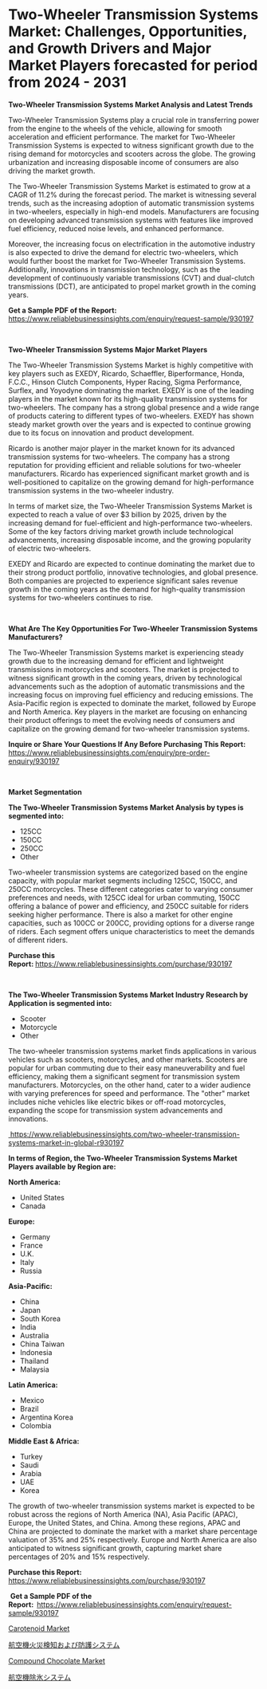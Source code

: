 <p><h1>Two-Wheeler Transmission Systems Market: Challenges, Opportunities, and Growth Drivers and Major Market Players forecasted for period from 2024 - 2031</h1></p><p><strong>Two-Wheeler Transmission Systems Market Analysis and Latest Trends</strong></p>
<p><p>Two-Wheeler Transmission Systems play a crucial role in transferring power from the engine to the wheels of the vehicle, allowing for smooth acceleration and efficient performance. The market for Two-Wheeler Transmission Systems is expected to witness significant growth due to the rising demand for motorcycles and scooters across the globe. The growing urbanization and increasing disposable income of consumers are also driving the market growth.</p><p>The Two-Wheeler Transmission Systems Market is estimated to grow at a CAGR of 11.2% during the forecast period. The market is witnessing several trends, such as the increasing adoption of automatic transmission systems in two-wheelers, especially in high-end models. Manufacturers are focusing on developing advanced transmission systems with features like improved fuel efficiency, reduced noise levels, and enhanced performance.</p><p>Moreover, the increasing focus on electrification in the automotive industry is also expected to drive the demand for electric two-wheelers, which would further boost the market for Two-Wheeler Transmission Systems. Additionally, innovations in transmission technology, such as the development of continuously variable transmissions (CVT) and dual-clutch transmissions (DCT), are anticipated to propel market growth in the coming years.</p></p>
<p><strong>Get a Sample PDF of the Report:&nbsp;</strong> <a href="https://www.reliablebusinessinsights.com/enquiry/request-sample/930197">https://www.reliablebusinessinsights.com/enquiry/request-sample/930197</a></p>
<p>&nbsp;</p>
<p><strong>Two-Wheeler Transmission Systems Major Market Players</strong></p>
<p><p>The Two-Wheeler Transmission Systems Market is highly competitive with key players such as EXEDY, Ricardo, Schaeffler, Biperformance, Honda, F.C.C., Hinson Clutch Components, Hyper Racing, Sigma Performance, Surflex, and Yoyodyne dominating the market. EXEDY is one of the leading players in the market known for its high-quality transmission systems for two-wheelers. The company has a strong global presence and a wide range of products catering to different types of two-wheelers. EXEDY has shown steady market growth over the years and is expected to continue growing due to its focus on innovation and product development.</p><p>Ricardo is another major player in the market known for its advanced transmission systems for two-wheelers. The company has a strong reputation for providing efficient and reliable solutions for two-wheeler manufacturers. Ricardo has experienced significant market growth and is well-positioned to capitalize on the growing demand for high-performance transmission systems in the two-wheeler industry.</p><p>In terms of market size, the Two-Wheeler Transmission Systems Market is expected to reach a value of over $3 billion by 2025, driven by the increasing demand for fuel-efficient and high-performance two-wheelers. Some of the key factors driving market growth include technological advancements, increasing disposable income, and the growing popularity of electric two-wheelers.</p><p>EXEDY and Ricardo are expected to continue dominating the market due to their strong product portfolio, innovative technologies, and global presence. Both companies are projected to experience significant sales revenue growth in the coming years as the demand for high-quality transmission systems for two-wheelers continues to rise.</p></p>
<p>&nbsp;</p>
<p><strong>What Are The Key Opportunities For Two-Wheeler Transmission Systems Manufacturers?</strong></p>
<p><p>The Two-Wheeler Transmission Systems market is experiencing steady growth due to the increasing demand for efficient and lightweight transmissions in motorcycles and scooters. The market is projected to witness significant growth in the coming years, driven by technological advancements such as the adoption of automatic transmissions and the increasing focus on improving fuel efficiency and reducing emissions. The Asia-Pacific region is expected to dominate the market, followed by Europe and North America. Key players in the market are focusing on enhancing their product offerings to meet the evolving needs of consumers and capitalize on the growing demand for two-wheeler transmission systems.</p></p>
<p><strong>Inquire or Share Your Questions If Any Before Purchasing This Report:</strong> <a href="https://www.reliablebusinessinsights.com/enquiry/pre-order-enquiry/930197">https://www.reliablebusinessinsights.com/enquiry/pre-order-enquiry/930197</a></p>
<p>&nbsp;</p>
<p><strong>Market Segmentation</strong></p>
<p><strong>The Two-Wheeler Transmission Systems Market Analysis by types is segmented into:</strong></p>
<p><ul><li>125CC</li><li>150CC</li><li>250CC</li><li>Other</li></ul></p>
<p><p>Two-wheeler transmission systems are categorized based on the engine capacity, with popular market segments including 125CC, 150CC, and 250CC motorcycles. These different categories cater to varying consumer preferences and needs, with 125CC ideal for urban commuting, 150CC offering a balance of power and efficiency, and 250CC suitable for riders seeking higher performance. There is also a market for other engine capacities, such as 100CC or 200CC, providing options for a diverse range of riders. Each segment offers unique characteristics to meet the demands of different riders.</p></p>
<p><strong>Purchase this Report:&nbsp;</strong><a href="https://www.reliablebusinessinsights.com/purchase/930197">https://www.reliablebusinessinsights.com/purchase/930197</a></p>
<p>&nbsp;</p>
<p><strong>The Two-Wheeler Transmission Systems Market Industry Research by Application is segmented into:</strong></p>
<p><ul><li>Scooter</li><li>Motorcycle</li><li>Other</li></ul></p>
<p><p>The two-wheeler transmission systems market finds applications in various vehicles such as scooters, motorcycles, and other markets. Scooters are popular for urban commuting due to their easy maneuverability and fuel efficiency, making them a significant segment for transmission system manufacturers. Motorcycles, on the other hand, cater to a wider audience with varying preferences for speed and performance. The "other" market includes niche vehicles like electric bikes or off-road motorcycles, expanding the scope for transmission system advancements and innovations.</p></p>
<p><a href="https://www.reliablebusinessinsights.com/two-wheeler-transmission-systems-market-in-global-r930197">&nbsp;https://www.reliablebusinessinsights.com/two-wheeler-transmission-systems-market-in-global-r930197</a></p>
<p><strong>In terms of Region, the Two-Wheeler Transmission Systems Market Players available by Region are:</strong></p>
<p>
    <p> <strong> North America: </strong>
        <ul>
            <li>United States</li>
            <li>Canada</li>
        </ul>
        </p> 
    <p> <strong> Europe: </strong>
        <ul>
            <li>Germany</li>
            <li>France</li>
            <li>U.K.</li>
            <li>Italy</li>
            <li>Russia</li>
        </ul>
        </p> 
    <p> <strong> Asia-Pacific: </strong>
        <ul>
            <li>China</li>
            <li>Japan</li>
            <li>South Korea</li>
            <li>India</li>
            <li>Australia</li>
            <li>China Taiwan</li>
            <li>Indonesia</li>
            <li>Thailand</li>
            <li>Malaysia</li>
        </ul>
        </p> 
    <p> <strong> Latin America: </strong>
        <ul>
            <li>Mexico</li>
            <li>Brazil</li>
            <li>Argentina Korea</li>
            <li>Colombia</li>
        </ul>
        </p> 
    <p> <strong> Middle East & Africa: </strong>
        <ul>
            <li>Turkey</li>
            <li>Saudi</li>
            <li>Arabia</li>
            <li>UAE</li>
            <li>Korea</li>
        </ul>
    </p>
    </p>
<p><p>The growth of two-wheeler transmission systems market is expected to be robust across the regions of North America (NA), Asia Pacific (APAC), Europe, the United States, and China. Among these regions, APAC and China are projected to dominate the market with a market share percentage valuation of 35% and 25% respectively. Europe and North America are also anticipated to witness significant growth, capturing market share percentages of 20% and 15% respectively.</p></p>
<p><strong>Purchase this Report: </strong><a href="https://www.reliablebusinessinsights.com/purchase/930197">https://www.reliablebusinessinsights.com/purchase/930197</a></p>
<p>&nbsp;<strong>Get a Sample PDF of the Report:&nbsp;&nbsp;</strong><a href="https://www.reliablebusinessinsights.com/enquiry/request-sample/930197">https://www.reliablebusinessinsights.com/enquiry/request-sample/930197</a></p>
<p><strong></strong></p>
<p><p><a href="https://www.linkedin.com/pulse/carotenoid-market-research-report-its-history-forecast-2024-5kdjf">Carotenoid Market</a></p><p><a href="https://github.com/HershelKris/Market-Research-Report-List-1/blob/main/295174383865.md">航空機火災検知および防護システム</a></p><p><a href="https://www.linkedin.com/pulse/compound-chocolate-market-insight-trends-growth-forecasted-pdhcf">Compound Chocolate Market</a></p><p><a href="https://github.com/CarlieShields/Market-Research-Report-List-1/blob/main/540928583864.md">航空機除氷システム</a></p></p>
